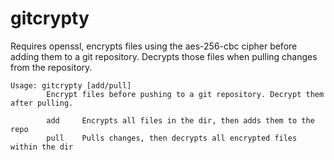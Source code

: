 # gitcrypty

Requires openssl, encrypts files using the aes-256-cbc cipher before adding them to a git repository. Decrypts those files when pulling changes from the repository.   
   
```
Usage: gitcrypty [add/pull]
        Encrypt files before pushing to a git repository. Decrypt them after pulling.

        add     Encrypts all files in the dir, then adds them to the repo
        pull    Pulls changes, then decrypts all encrypted files within the dir
```
